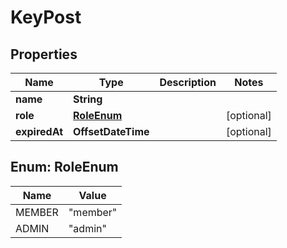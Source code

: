 

# KeyPost


## Properties

| Name | Type | Description | Notes |
|------------ | ------------- | ------------- | -------------|
|**name** | **String** |  |  |
|**role** | [**RoleEnum**](#RoleEnum) |  |  [optional] |
|**expiredAt** | **OffsetDateTime** |  |  [optional] |



## Enum: RoleEnum

| Name | Value |
|---- | -----|
| MEMBER | &quot;member&quot; |
| ADMIN | &quot;admin&quot; |



